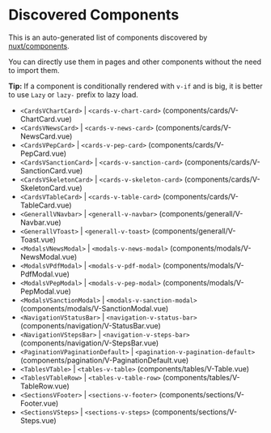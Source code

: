 # Discovered Components

This is an auto-generated list of components discovered by [nuxt/components](https://github.com/nuxt/components).

You can directly use them in pages and other components without the need to import them.

**Tip:** If a component is conditionally rendered with `v-if` and is big, it is better to use `Lazy` or `lazy-` prefix to lazy load.

- `<CardsVChartCard>` | `<cards-v-chart-card>` (components/cards/V-ChartCard.vue)
- `<CardsVNewsCard>` | `<cards-v-news-card>` (components/cards/V-NewsCard.vue)
- `<CardsVPepCard>` | `<cards-v-pep-card>` (components/cards/V-PepCard.vue)
- `<CardsVSanctionCard>` | `<cards-v-sanction-card>` (components/cards/V-SanctionCard.vue)
- `<CardsVSkeletonCard>` | `<cards-v-skeleton-card>` (components/cards/V-SkeletonCard.vue)
- `<CardsVTableCard>` | `<cards-v-table-card>` (components/cards/V-TableCard.vue)
- `<GenerallVNavbar>` | `<generall-v-navbar>` (components/generall/V-Navbar.vue)
- `<GenerallVToast>` | `<generall-v-toast>` (components/generall/V-Toast.vue)
- `<ModalsVNewsModal>` | `<modals-v-news-modal>` (components/modals/V-NewsModal.vue)
- `<ModalsVPdfModal>` | `<modals-v-pdf-modal>` (components/modals/V-PdfModal.vue)
- `<ModalsVPepModal>` | `<modals-v-pep-modal>` (components/modals/V-PepModal.vue)
- `<ModalsVSanctionModal>` | `<modals-v-sanction-modal>` (components/modals/V-SanctionModal.vue)
- `<NavigationVStatusBar>` | `<navigation-v-status-bar>` (components/navigation/V-StatusBar.vue)
- `<NavigationVStepsBar>` | `<navigation-v-steps-bar>` (components/navigation/V-StepsBar.vue)
- `<PaginationVPaginationDefault>` | `<pagination-v-pagination-default>` (components/pagination/V-PaginationDefault.vue)
- `<TablesVTable>` | `<tables-v-table>` (components/tables/V-Table.vue)
- `<TablesVTableRow>` | `<tables-v-table-row>` (components/tables/V-TableRow.vue)
- `<SectionsVFooter>` | `<sections-v-footer>` (components/sections/V-Footer.vue)
- `<SectionsVSteps>` | `<sections-v-steps>` (components/sections/V-Steps.vue)
